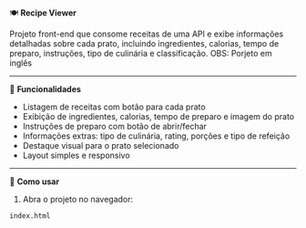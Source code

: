 🍽️ **Recipe Viewer**

Projeto front-end que consome receitas de uma API e exibe informações detalhadas sobre cada prato, incluindo ingredientes, calorias, tempo de preparo, instruções, tipo de culinária e classificação. 
OBS: Porjeto em inglês 

---

🚀 **Funcionalidades**

- Listagem de receitas com botão para cada prato
- Exibição de ingredientes, calorias, tempo de preparo e imagem do prato
- Instruções de preparo com botão de abrir/fechar
- Informações extras: tipo de culinária, rating, porções e tipo de refeição
- Destaque visual para o prato selecionado
- Layout simples e responsivo

---

📂 **Como usar**

1. Abra o projeto no navegador:
```bash
index.html

